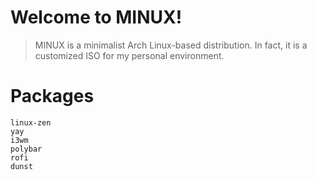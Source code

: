 # Welcome to MINUX!

> MINUX is a minimalist Arch Linux-based distribution.
> In fact, it is a customized ISO for my personal environment.

# Packages
```text
linux-zen
yay
i3wm
polybar
rofi
dunst
```
